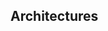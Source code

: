 ## Architectures

<!-- The unique dependencies for this set of environments can be installed via:

````bash
pip install pettingzoo[butterfly]
````

All butterfly environments were created by us using PyGame with visual Atari spaces. In Prison, all agents are completely independent (i.e. no coordination is possible, each agent is in it's own cell). It is intended as a debugging tool.

All other environments require a high degree of coordination and require learning of emergent behaviors to achieve an optimal policy. As such, these environments are currently very challenging to learn.

All environments are highly configurable via arguments specified in each environment's documentation. -->
